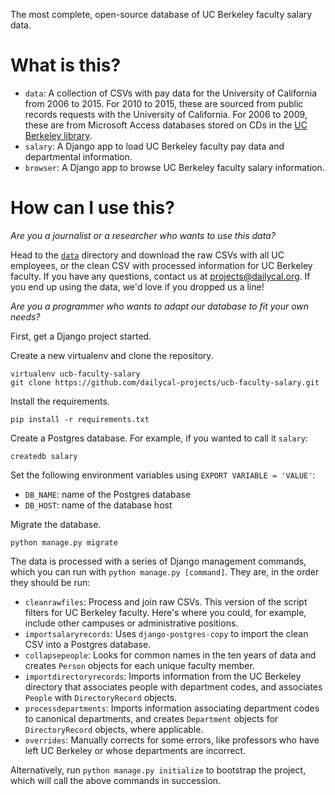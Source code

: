 The most complete, open-source database of UC Berkeley faculty salary data.

# What is this?

* `data`: A collection of CSVs with pay data for the University of California from 2006 to 2015. For 2010 to 2015, these are sourced from public records requests with the University of California. For 2006 to 2009, these are from Microsoft Access databases stored on CDs in the [UC Berkeley library](http://oskicat.berkeley.edu/record=b12681348~S1).
* `salary`: A Django app to load UC Berkeley faculty pay data and departmental information.
* `browser`: A Django app to browse UC Berkeley faculty salary information.

# How can I use this?

*Are you a journalist or a researcher who wants to use this data?*

Head to the [`data`](https://github.com/dailycal-projects/ucb-faculty-salary/tree/master/data) directory and download the raw CSVs with all UC employees, or the clean CSV with processed information for UC Berkeley faculty. If you have any questions, contact us at projects@dailycal.org. If you end up using the data, we'd love if you dropped us a line!

*Are you a programmer who wants to adapt our database to fit your own needs?*

First, get a Django project started.

Create a new virtualenv and clone the repository.
```
virtualenv ucb-faculty-salary
git clone https://github.com/dailycal-projects/ucb-faculty-salary.git
```
Install the requirements.
```
pip install -r requirements.txt
```
Create a Postgres database. For example, if you wanted to call it `salary`:
```
createdb salary
```
Set the following environment variables using `EXPORT VARIABLE = 'VALUE'`:
  * `DB_NAME`: name of the Postgres database
  * `DB_HOST`: name of the database host
  
Migrate the database.
```
python manage.py migrate
```

The data is processed with a series of Django management commands, which you can run with `python manage.py [command]`. They are, in the order they should be run:

* `cleanrawfiles`: Process and join raw CSVs. This version of the script filters for UC Berkeley faculty. Here's where you could, for example, include other campuses or administrative positions.
* `importsalaryrecords`: Uses `django-postgres-copy` to import the clean CSV into a Postgres database.
* `collapsepeople`: Looks for common names in the ten years of data and creates `Person` objects for each unique faculty member.
* `importdirectoryrecords`: Imports information from the UC Berkeley directory that associates people with department codes, and associates `People` with `DirectoryRecord` objects.
* `processdepartments`: Imports information associating department codes to canonical departments, and creates `Department` objects for `DirectoryRecord` objects, where applicable.
* `overrides`: Manually corrects for some errors, like professors who have left UC Berkeley or whose departments are incorrect.

Alternatively, run `python manage.py initialize` to bootstrap the project, which will call the above commands in succession.
